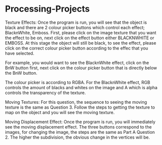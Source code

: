 # Processing-Projects

Texture Effects:
Once the program is run, you will see that the object is black and there are 2 colour picker buttons
which control each effect; BlacknWhite, Emboss. First, please click on the image texture that you want
the effect to be on, next click on the effect button either BLACKNWHITE or EMBOSS. At this stage the object
will still be black, to see the effect, please click on the correct colour picker button according to the
effec that you have selected. 

For example, you would want to see the BlacknWhite effect, click on the BnW 
button first, next click on the colour picker button that is directly below the BnW button. 

The colour picker is according to RGBA. For the BlacknWhite effect, RGB controls the amount of blacks
and whites on the image and A which is alpha controls the transparency of the texture. 

Moving Textures:
For this question, the sequence to seeing the moving texture is the same as Question 3. Follow the steps to
getting the texture to map on the object and you will see the moving texture. 

Moving Displacement Effect:
Once the program is run, you will immediately see the moving displacement effect. The three buttons
correspond to the images, for changing the image, the steps are the same as Part A Question 2. 
The higher the subdivision, the obvious change in the vertices will be. 
